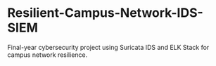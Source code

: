 # Resilient-Campus-Network-IDS-SIEM
Final-year cybersecurity project using Suricata IDS and ELK Stack for campus network resilience.
